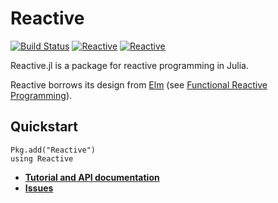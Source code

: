 # Reactive

[![Build Status](https://travis-ci.org/JuliaGizmos/Reactive.jl.svg?branch=master)](https://travis-ci.org/JuliaGizmos/Reactive.jl)
[![Reactive](http://pkg.julialang.org/badges/Reactive_0.3.svg)](http://pkg.julialang.org/?pkg=Reactive&ver=0.3)
[![Reactive](http://pkg.julialang.org/badges/Reactive_0.4.svg)](http://pkg.julialang.org/?pkg=Reactive&ver=0.4)

Reactive.jl is a package for reactive programming in Julia.

Reactive borrows its design from [Elm](http://elm-lang.org/) (see [Functional Reactive Programming](http://elm-lang.org/learn/What-is-FRP.elm)).

## Quickstart

```{.julia execute="false"}
Pkg.add("Reactive")
using Reactive
```

* **[Tutorial and API documentation](http://juliagizmos.github.io/Reactive.jl)**
* [**Issues**](https://github.com/JuliaGizmos/Reactive.jl/issues/new)
